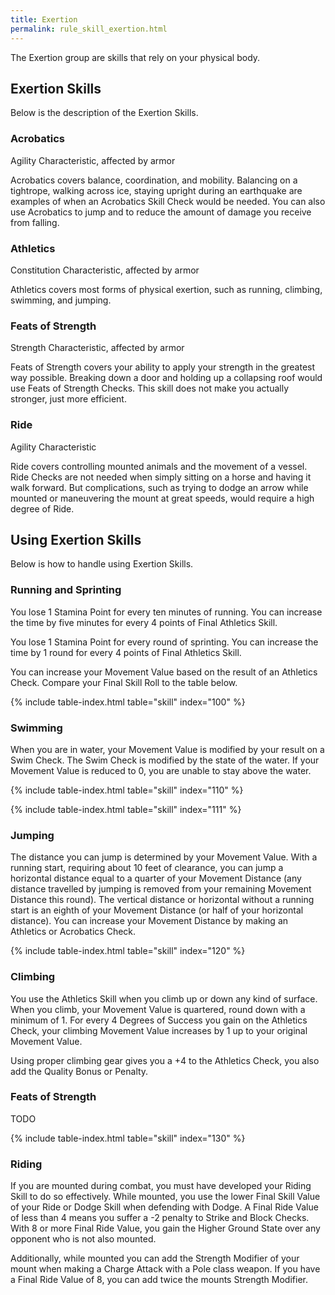 ```yaml
---
title: Exertion
permalink: rule_skill_exertion.html
---
```


The Exertion group are skills that rely on your physical body.

## Exertion Skills
Below is the description of the Exertion Skills.

### Acrobatics
Agility Characteristic, affected by armor

Acrobatics covers balance, coordination, and mobility. Balancing on a tightrope, walking across ice, staying upright during an earthquake are examples of when an Acrobatics Skill Check would be needed. You can also use Acrobatics to jump and to reduce the amount of damage you receive from falling.

### Athletics
Constitution Characteristic, affected by armor

Athletics covers most forms of physical exertion, such as running, climbing, swimming, and jumping. 

### Feats of Strength
Strength Characteristic, affected by armor

Feats of Strength covers your ability to apply your strength in the greatest way possible. Breaking down a door and holding up a collapsing roof would use Feats of Strength Checks. This skill does not make you actually stronger, just more efficient.

### Ride
Agility Characteristic

Ride covers controlling mounted animals and the movement of a vessel. Ride Checks are not needed when simply sitting on a horse and having it walk forward. But complications, such as trying to dodge an arrow while mounted or maneuvering the mount at great speeds, would require a high degree of Ride.

## Using Exertion Skills
Below is how to handle using Exertion Skills.

### Running and Sprinting
You lose 1 Stamina Point for every ten minutes of running. You can increase the time by five minutes for every 4 points of Final Athletics Skill.

You lose 1 Stamina Point for every round of sprinting. You can increase the time by 1 round for every 4 points of Final Athletics Skill.

You can increase your Movement Value based on the result of an Athletics Check. Compare your Final Skill Roll to the table below.

{% include table-index.html table="skill" index="100" %}

### Swimming
When you are in water, your Movement Value is modified by your result on a Swim Check. The Swim Check is modified by the state of the water. If your Movement Value is reduced to 0, you are unable to stay above the water.

{% include table-index.html table="skill" index="110" %}

{% include table-index.html table="skill" index="111" %}

### Jumping
The distance you can jump is determined by your Movement Value. With a running start, requiring about 10 feet of clearance, you can jump a horizontal distance equal to a quarter of your Movement Distance (any distance travelled by jumping is removed from your remaining Movement Distance this round). The vertical distance or horizontal without a running start is an eighth of your Movement Distance (or half of your horizontal distance). You can increase your Movement Distance by making an Athletics or Acrobatics Check.

{% include table-index.html table="skill" index="120" %}

### Climbing
You use the Athletics Skill when you climb up or down any kind of surface. When you climb, your Movement Value is quartered, round down with a minimum of 1. For every 4 Degrees of Success you gain on the Athletics Check, your climbing Movement Value increases by 1 up to your original Movement Value.

Using proper climbing gear gives you a +4 to the Athletics Check, you also add the Quality Bonus or Penalty.

### Feats of Strength
TODO

{% include table-index.html table="skill" index="130" %}

### Riding
If you are mounted during combat, you must have developed your Riding Skill to do so effectively. While mounted, you use the lower Final Skill Value of your Ride or Dodge Skill when defending with Dodge. A Final Ride Value of less than 4 means you suffer a -2 penalty to Strike and Block Checks. With 8 or more Final Ride Value, you gain the Higher Ground State over any opponent who is not also mounted.

Additionally, while mounted you can add the Strength Modifier of your mount when making a Charge Attack with a Pole class weapon. If you have a Final Ride Value of 8, you can add twice the mounts Strength Modifier.